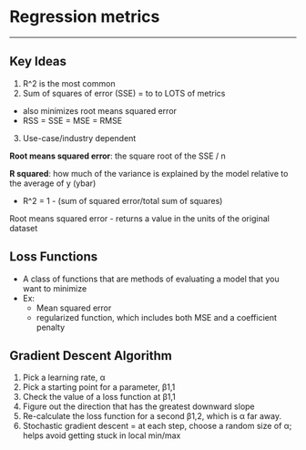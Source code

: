 # Regression metrics
-----
## Key Ideas
1. R^2 is the most common
2. Sum of squares of error (SSE) = to to LOTS of metrics
  * also minimizes root means squared error
  * RSS = SSE = MSE = RMSE
3. Use-case/industry dependent


**Root means squared error**: the square root of the SSE / n

**R squared**: how much of the variance is explained by the model relative to the average of y (ybar)
  * R^2 = 1 - (sum of squared error/total sum of squares)

Root means squared error - returns a value in the units of the original dataset

## Loss Functions
* A class of functions that are methods of evaluating a model that you want to minimize
* Ex:
  - Mean squared error
  - regularized function, which includes both MSE and a coefficient penalty

## Gradient Descent Algorithm
1. Pick a learning rate, &alpha;
2. Pick a starting point for a parameter, &beta;1,1
3. Check the value of a loss function at &beta;1,1
4. Figure out the direction that has the greatest downward slope
5. Re-calculate the loss function for a second &beta;1,2, which is &alpha; far away.
6. Stochastic gradient descent = at each step, choose a random size of &alpha;; helps avoid getting stuck in local min/max
